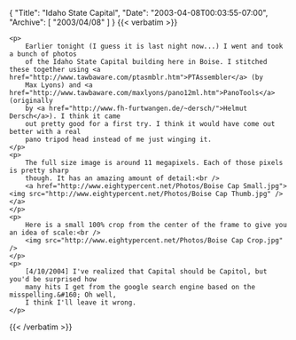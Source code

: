 {
  "Title": "Idaho State Capital",
  "Date": "2003-04-08T00:03:55-07:00",
  "Archive": [
    "2003/04/08"
  ]
}
{{< verbatim >}}

    <p>
        Earlier tonight (I guess it is last night now...) I went and took a bunch of photos
        of the Idaho State Capital building here in Boise. I stitched these together using <a href="http://www.tawbaware.com/ptasmblr.htm">PTAssembler</a> (by
        Max Lyons) and <a href="http://www.tawbaware.com/maxlyons/pano12ml.htm">PanoTools</a> (originally
        by <a href="http://www.fh-furtwangen.de/~dersch/">Helmut Dersch</a>). I think it came
        out pretty good for a first try. I think it would have come out better with a real
        pano tripod head instead of me just winging it. 
    </p>
    <p>
        The full size image is around 11 megapixels. Each of those pixels is pretty sharp
        though. It has an amazing amount of detail:<br />
        <a href="http://www.eightypercent.net/Photos/Boise Cap Small.jpg"><img src="http://www.eightypercent.net/Photos/Boise Cap Thumb.jpg" /></a> 
    </p>
    <p>
        Here is a small 100% crop from the center of the frame to give you an idea of scale:<br />
        <img src="http://www.eightypercent.net/Photos/Boise Cap Crop.jpg" /> 
    </p>
    <p>
        [4/10/2004] I've realized that Capital should be Capitol, but you'd be surprised how
        many hits I get from the google search engine based on the misspelling.&#160; Oh well,
        I think I'll leave it wrong.
    </p>

{{< /verbatim >}}
